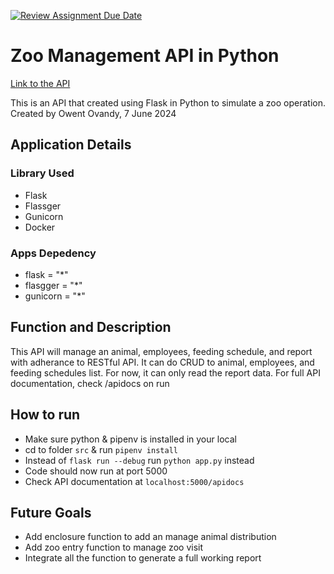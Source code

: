 [![Review Assignment Due Date](https://classroom.github.com/assets/deadline-readme-button-24ddc0f5d75046c5622901739e7c5dd533143b0c8e959d652212380cedb1ea36.svg)](https://classroom.github.com/a/4hPMH1rV)

# Zoo Management API in Python

[Link to the API](https://zoo-management-uzk7a2g7wa-et.a.run.app/)

This is an API that created using Flask in Python to simulate a zoo operation. Created by Owent Ovandy, 7 June 2024

## Application Details

### Library Used

- Flask
- Flassger
- Gunicorn
- Docker

### Apps Depedency

- flask = "\*"
- flasgger = "\*"
- gunicorn = "\*"

## Function and Description

This API will manage an animal, employees, feeding schedule, and report with adherance to RESTful API. It can do CRUD to animal, employees, and feeding schedules list. For now, it can only read the report data. For full API documentation, check /apidocs on run

## How to run

- Make sure python & pipenv is installed in your local
- cd to folder `src` & run `pipenv install`
- Instead of `flask run --debug` run `python app.py` instead
- Code should now run at port 5000
- Check API documentation at `localhost:5000/apidocs`

## Future Goals

- Add enclosure function to add an manage animal distribution
- Add zoo entry function to manage zoo visit
- Integrate all the function to generate a full working report
